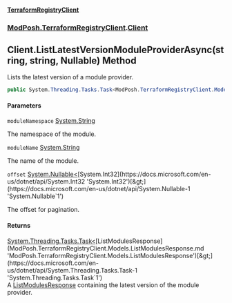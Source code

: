 #### [TerraformRegistryClient](index.md 'index')
### [ModPosh.TerraformRegistryClient](ModPosh.TerraformRegistryClient.md 'ModPosh.TerraformRegistryClient').[Client](ModPosh.TerraformRegistryClient.Client.md 'ModPosh.TerraformRegistryClient.Client')

## Client.ListLatestVersionModuleProviderAsync(string, string, Nullable<int>) Method

Lists the latest version of a module provider.

```csharp
public System.Threading.Tasks.Task<ModPosh.TerraformRegistryClient.Models.ListModulesResponse> ListLatestVersionModuleProviderAsync(string moduleNamespace, string moduleName, System.Nullable<int> offset=null);
```
#### Parameters

<a name='ModPosh.TerraformRegistryClient.Client.ListLatestVersionModuleProviderAsync(string,string,System.Nullable_int_).moduleNamespace'></a>

`moduleNamespace` [System.String](https://docs.microsoft.com/en-us/dotnet/api/System.String 'System.String')

The namespace of the module.

<a name='ModPosh.TerraformRegistryClient.Client.ListLatestVersionModuleProviderAsync(string,string,System.Nullable_int_).moduleName'></a>

`moduleName` [System.String](https://docs.microsoft.com/en-us/dotnet/api/System.String 'System.String')

The name of the module.

<a name='ModPosh.TerraformRegistryClient.Client.ListLatestVersionModuleProviderAsync(string,string,System.Nullable_int_).offset'></a>

`offset` [System.Nullable&lt;](https://docs.microsoft.com/en-us/dotnet/api/System.Nullable-1 'System.Nullable`1')[System.Int32](https://docs.microsoft.com/en-us/dotnet/api/System.Int32 'System.Int32')[&gt;](https://docs.microsoft.com/en-us/dotnet/api/System.Nullable-1 'System.Nullable`1')

The offset for pagination.

#### Returns
[System.Threading.Tasks.Task&lt;](https://docs.microsoft.com/en-us/dotnet/api/System.Threading.Tasks.Task-1 'System.Threading.Tasks.Task`1')[ListModulesResponse](ModPosh.TerraformRegistryClient.Models.ListModulesResponse.md 'ModPosh.TerraformRegistryClient.Models.ListModulesResponse')[&gt;](https://docs.microsoft.com/en-us/dotnet/api/System.Threading.Tasks.Task-1 'System.Threading.Tasks.Task`1')  
A [ListModulesResponse](ModPosh.TerraformRegistryClient.Models.ListModulesResponse.md 'ModPosh.TerraformRegistryClient.Models.ListModulesResponse') containing the latest version of the module provider.